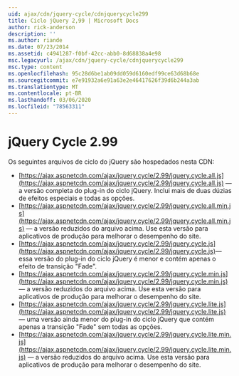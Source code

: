 ```yaml
---
uid: ajax/cdn/jquery-cycle/cdnjquerycycle299
title: Ciclo jQuery 2,99 | Microsoft Docs
author: rick-anderson
description: ''
ms.author: riande
ms.date: 07/23/2014
ms.assetid: c4941287-f0bf-42cc-abb0-8d68838a4e98
msc.legacyurl: /ajax/cdn/jquery-cycle/cdnjquerycycle299
msc.type: content
ms.openlocfilehash: 95c28d6be1ab09dd059d6160edf99ce63d68b68e
ms.sourcegitcommit: e7e91932a6e91a63e2e46417626f39d6b244a3ab
ms.translationtype: MT
ms.contentlocale: pt-BR
ms.lasthandoff: 03/06/2020
ms.locfileid: "78563311"
---
```

# <a name="jquery-cycle-299"></a>jQuery Cycle 2.99

Os seguintes arquivos de ciclo do jQuery são hospedados nesta CDN:

- [https://ajax.aspnetcdn.com/ajax/jquery.cycle/2.99/jquery.cycle.all.js](https://ajax.aspnetcdn.com/ajax/jquery.cycle/2.99/jquery.cycle.all.js) &mdash; a versão completa do plug-in do ciclo jQuery. Inclui mais de duas dúzias de efeitos especiais e todas as opções.
- [https://ajax.aspnetcdn.com/ajax/jquery.cycle/2.99/jquery.cycle.all.min.js](https://ajax.aspnetcdn.com/ajax/jquery.cycle/2.99/jquery.cycle.all.min.js) &mdash; a versão reduzidos do arquivo acima. Use esta versão para aplicativos de produção para melhorar o desempenho do site.
- [https://ajax.aspnetcdn.com/ajax/jquery.cycle/2.99/jquery.cycle.js](https://ajax.aspnetcdn.com/ajax/jquery.cycle/2.99/jquery.cycle.js)&mdash; essa versão do plug-in do ciclo jQuery é menor e contém apenas o efeito de transição "Fade".
- [https://ajax.aspnetcdn.com/ajax/jquery.cycle/2.99/jquery.cycle.min.js](https://ajax.aspnetcdn.com/ajax/jquery.cycle/2.99/jquery.cycle.min.js) &mdash; a versão reduzidos do arquivo acima. Use esta versão para aplicativos de produção para melhorar o desempenho do site.
- [https://ajax.aspnetcdn.com/ajax/jquery.cycle/2.99/jquery.cycle.lite.js](https://ajax.aspnetcdn.com/ajax/jquery.cycle/2.99/jquery.cycle.lite.js) &mdash; uma versão ainda menor do plug-in do ciclo jQuery que contém apenas a transição "Fade" sem todas as opções.
- [https://ajax.aspnetcdn.com/ajax/jquery.cycle/2.99/jquery.cycle.lite.min.js](https://ajax.aspnetcdn.com/ajax/jquery.cycle/2.99/jquery.cycle.lite.min.js) &mdash; a versão reduzidos do arquivo acima. Use esta versão para aplicativos de produção para melhorar o desempenho do site.
